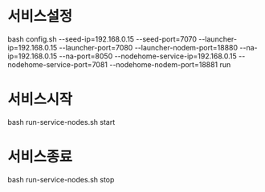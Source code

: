 # 서비스설정
bash config.sh --seed-ip=192.168.0.15 --seed-port=7070 --launcher-ip=192.168.0.15 --launcher-port=7080 --launcher-nodem-port=18880 --na-ip=192.168.0.15 --na-port=8050 --nodehome-service-ip=192.168.0.15 --nodehome-service-port=7081 --nodehome-nodem-port=18881 run

# 서비스시작
bash run-service-nodes.sh start 

# 서비스종료
bash run-service-nodes.sh stop
